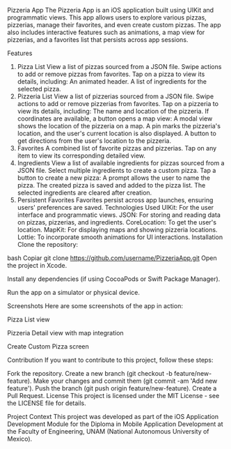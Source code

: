 Pizzeria App
The Pizzeria App is an iOS application built using UIKit and programmatic views. This app allows users to explore various pizzas, pizzerias, manage their favorites, and even create custom pizzas. The app also includes interactive features such as animations, a map view for pizzerias, and a favorites list that persists across app sessions.

Features
1. Pizza List
View a list of pizzas sourced from a JSON file.
Swipe actions to add or remove pizzas from favorites.
Tap on a pizza to view its details, including:
An animated header.
A list of ingredients for the selected pizza.
2. Pizzeria List
View a list of pizzerias sourced from a JSON file.
Swipe actions to add or remove pizzerias from favorites.
Tap on a pizzeria to view its details, including:
The name and location of the pizzeria.
If coordinates are available, a button opens a map view:
A modal view shows the location of the pizzeria on a map.
A pin marks the pizzeria's location, and the user's current location is also displayed.
A button to get directions from the user's location to the pizzeria.
3. Favorites
A combined list of favorite pizzas and pizzerias.
Tap on any item to view its corresponding detailed view.
4. Ingredients
View a list of available ingredients for pizzas sourced from a JSON file.
Select multiple ingredients to create a custom pizza.
Tap a button to create a new pizza:
A prompt allows the user to name the pizza.
The created pizza is saved and added to the pizza list.
The selected ingredients are cleared after creation.
5. Persistent Favorites
Favorites persist across app launches, ensuring users' preferences are saved.
Technologies Used
UIKit: For the user interface and programmatic views.
JSON: For storing and reading data on pizzas, pizzerias, and ingredients.
CoreLocation: To get the user's location.
MapKit: For displaying maps and showing pizzeria locations.
Lottie: To incorporate smooth animations for UI interactions.
Installation
Clone the repository:

bash
Copiar
git clone https://github.com/username/PizzeriaApp.git
Open the project in Xcode.

Install any dependencies (if using CocoaPods or Swift Package Manager).

Run the app on a simulator or physical device.

Screenshots
Here are some screenshots of the app in action:

Pizza List view

Pizzeria Detail view with map integration

Create Custom Pizza screen

Contribution
If you want to contribute to this project, follow these steps:

Fork the repository.
Create a new branch (git checkout -b feature/new-feature).
Make your changes and commit them (git commit -am 'Add new feature').
Push the branch (git push origin feature/new-feature).
Create a Pull Request.
License
This project is licensed under the MIT License - see the LICENSE file for details.

Project Context
This project was developed as part of the iOS Application Development Module for the Diploma in Mobile Application Development at the Faculty of Engineering, UNAM (National Autonomous University of Mexico).
